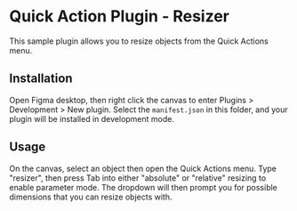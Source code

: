 # Quick Action Plugin - Resizer

This sample plugin allows you to resize objects from the Quick Actions menu.

## Installation

Open Figma desktop, then right click the canvas to enter Plugins > Development > New plugin. Select the `manifest.json` in this folder, and your plugin will be installed in development mode.

## Usage

On the canvas, select an object then open the Quick Actions menu. Type "resizer", then press Tab into either "absolute" or "relative" resizing to enable parameter mode. The dropdown will then prompt you for possible dimensions that you can resize objects with.
